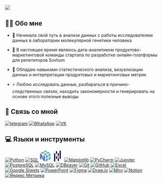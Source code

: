 <div>
    <img src="https://readme-typing-svg.herokuapp.com/?font=Righteous&size=35&color=DC143C&width=500&height=70&duration=4000&lines=Привет+!+👋;+Меня+зовут+Мария+✨;+И+я+дата-аналитик+😎" />
</div>
<h2 align="left">👩‍💻 Обо мне</h2>

- 🚀 Начинала свой путь в анализе данных с работы исследователем данных в лаборатории молекулярной генетики человека

- 🔭 В настоящее время являюсь дата-аналитиком продуктово-маркетинговой команды стартапа по разработке онлайн-платформы для репетиторов Sovlium

- 🌱 Обладаю навыками статистического анализа, визуализации данных и интерпретации продуктовых и маркетинговых метрик

- ⚡ Люблю исследовать данные, разбираться в причино-следственных связях, находить закономерности и генерировать на основе этого полезные выводы
<h2 align="left">🤙 Связь со мной</h2>
 
<p align="left"> 
<a href="https://t.me/mahatomic" target="_blank" rel="noreferrer"><img src="https://upload.wikimedia.org/wikipedia/commons/8/82/Telegram_logo.svg" width="36" height="36" alt="telegram" title="telegram"/></a>
<a href="https://wa.me/79131011640?" target="_blank" rel="noreferrer"><img src="https://upload.wikimedia.org/wikipedia/commons/6/6b/WhatsApp.svg" width="38" height="38" alt="WhatsApp" title="WhatsApp"/></a>
<a href="https://vk.com/mahatomic" target="_blank" rel="noreferrer"><img src="https://upload.wikimedia.org/wikipedia/commons/f/f3/VK_Compact_Logo_%282021-present%29.svg" width="36" height="36" alt="VK" title="VK"/></a>
</p>

<h2 align="left">💻 Языки и инструменты</h2>

<p align="left">
<a href="https://www.python.org/" target="_blank" rel="noreferrer"><img src="https://raw.githubusercontent.com/danielcranney/readme-generator/main/public/icons/skills/python-colored.svg" width="36" height="36" alt="Python" title="Python"/></a>
<a href="https://www.microsoft.com/en-us/sql-server/" target="_blank" rel="noreferrer"><img src="https://unifysolutions.net/supportedproduct/microsoft-sql-server/SQL-Databases.svg" width="36" height="36" alt="SQL" title="SQL"/></a>
<a href="https://numpy.org/" target="_blank" rel="noreferrer"><img src="https://raw.githubusercontent.com/devicons/devicon/master/icons/numpy/numpy-original.svg" width="36" height="36" alt="NumPy" title="NumPy"/></a>
<a href="https://pandas.pydata.org/" target="_blank" rel="noreferrer"><img src="https://raw.githubusercontent.com/devicons/devicon/master/icons/pandas/pandas-original.svg" width="36" height="36" alt="Pandas" title="Pandas"/></a>
<a href="https://matplotlib.org/" target="_blank" rel="noreferrer"><img src="https://raw.githubusercontent.com/gilbarbara/logos/main/logos/matplotlib.svg" width="36" height="36" alt="Matplotlib" title="Matplotlib"/></a>
<a href="https://www.jetbrains.com/pycharm/" target="_blank" rel="noreferrer"><img src="https://upload.wikimedia.org/wikipedia/commons/1/1d/PyCharm_Icon.svg" width="36" height="36" alt="PyCharm" title="PyCharm"/></a>
<a href="https://jupyter.org/" target="_blank" rel="noreferrer"><img src="https://cdn.jsdelivr.net/gh/devicons/devicon/icons/jupyter/jupyter-original.svg" width="36" height="36" alt="Jupyter" title="Jupyter Notebook"/></a>
<a href="https://www.postgresql.org/" target="_blank" rel="noreferrer"><img src="https://raw.githubusercontent.com/danielcranney/readme-generator/main/public/icons/skills/postgresql-colored.svg" width="36" height="36" alt="PostgreSQL" title="PostgreSQL"/></a>
<a href="https://www.mysql.com/" target="_blank" rel="noreferrer"><img src="https://upload.wikimedia.org/wikipedia/labs/8/8e/Mysql_logo.png" width="46" height="46" alt="MySQL" title="MySQL"/></a>
<a href="https://dbeaver.io/" target="_blank" rel="noreferrer"><img src="https://dbeaver.io/wp-content/uploads/2015/09/beaver-head.png" width="36" height="36" alt="DBeaver" title="DBeaver"/></a>
<a href="https://git-scm.com/" target="_blank" rel="noreferrer"><img src="https://cdn.jsdelivr.net/gh/devicons/devicon/icons/git/git-original.svg" width="36" height="36" alt="Git" title="Git"/></a>
<a href="https://github.com/" target="_blank" rel="noreferrer"><img src="https://upload.wikimedia.org/wikipedia/commons/thumb/9/91/Octicons-mark-github.svg/1200px-Octicons-mark-github.svg.png?20180806170715" width="36" height="36" alt="GitHub" title="GitHub"/></a>
<a href="https://www.microsoft.com/en-us/microsoft-365/excel" target="_blank" rel="noreferrer"><img src="https://upload.wikimedia.org/wikipedia/commons/3/34/Microsoft_Office_Excel_%282019%E2%80%93present%29.svg" width="36" height="36" alt="Excel" title="Excel"/></a>
<a href="https://workspace.google.com/products/sheets/" target="_blank" rel="noreferrer"><img src="https://upload.wikimedia.org/wikipedia/commons/3/30/Google_Sheets_logo_%282014-2020%29.svg" width="36" height="36" alt="Google Sheets" title="Google Sheets"/></a>
<a href="https://www.microsoft.com/en-us/microsoft-365/powerpoint" target="_blank" rel="noreferrer"><img src="https://upload.wikimedia.org/wikipedia/commons/0/0d/Microsoft_Office_PowerPoint_%282019%E2%80%93present%29.svg" width="36" height="36" alt="PowerPoint" title="PowerPoint"/></a>
<a href="https://www.figma.com/" target="_blank" rel="noreferrer"><img src="https://upload.wikimedia.org/wikipedia/commons/3/33/Figma-logo.svg" width="36" height="36" alt="Figma" title="Figma"/></a>
<a href="https://www.drawio.com/" target="_blank" rel="noreferrer"><img src="https://upload.wikimedia.org/wikipedia/commons/3/3e/Diagrams.net_Logo.svg" width="36" height="36" alt="Draw.io" title="Draw.io"/></a>
<a href="https://miro.com/ru/" target="_blank" rel="noreferrer"><img src="https://static.wikia.nocookie.net/logopedia/images/a/aa/Miro_2019_I.svg/revision/latest?cb=20230907183508" width="36" height="36" alt="Miro" title="Miro"/></a>
<a href="https://www.notion.com/" target="_blank" rel="noreferrer"><img src="https://upload.wikimedia.org/wikipedia/commons/e/e9/Notion-logo.svg" width="36" height="36" alt="Notion" title="Notion"/></a>
<a href="https://metrica.yandex.com/promo/product" target="_blank" rel="noreferrer"><img src="https://upload.wikimedia.org/wikipedia/commons/8/83/Yandex_Metrica_icon.svg" width="36" height="50" alt="Яндекс Метрика" title="Яндекс Метрика"/></a>
</p>
